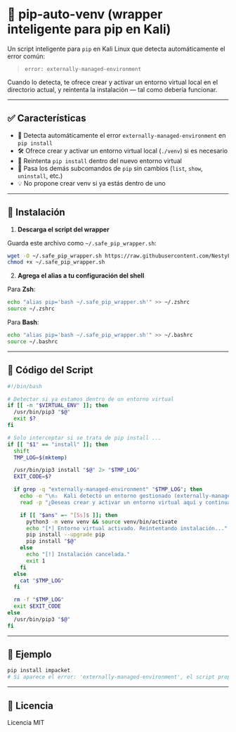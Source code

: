 # 🔐 pip-auto-venv (wrapper inteligente para pip en Kali)

Un script inteligente para `pip` en Kali Linux que detecta automáticamente el error común:

> `error: externally-managed-environment`

Cuando lo detecta, te ofrece crear y activar un entorno virtual local en el directorio actual, y reintenta la instalación — tal como debería funcionar.

---

## ✅ Características

- 🧠 Detecta automáticamente el error `externally-managed-environment` en `pip install`
- 🛠️ Ofrece crear y activar un entorno virtual local (`./venv`) si es necesario
- 🔁 Reintenta `pip install` dentro del nuevo entorno virtual
- 🧼 Pasa los demás subcomandos de `pip` sin cambios (`list`, `show`, `uninstall`, etc.)
- 💡 No propone crear venv si ya estás dentro de uno

---

## 🚀 Instalación

1. **Descarga el script del wrapper**

Guarda este archivo como `~/.safe_pip_wrapper.sh`:

```bash
wget -O ~/.safe_pip_wrapper.sh https://raw.githubusercontent.com/NestyF/pip-auto-venv/main/safe_pip_wrapper.sh
chmod +x ~/.safe_pip_wrapper.sh
```

2. **Agrega el alias a tu configuración del shell**

Para **Zsh**:
```bash
echo "alias pip='bash ~/.safe_pip_wrapper.sh'" >> ~/.zshrc
source ~/.zshrc
```

Para **Bash**:
```bash
echo "alias pip='bash ~/.safe_pip_wrapper.sh'" >> ~/.bashrc
source ~/.bashrc
```

---

## 📜 Código del Script

```bash
#!/bin/bash

# Detectar si ya estamos dentro de un entorno virtual
if [[ -n "$VIRTUAL_ENV" ]]; then
  /usr/bin/pip3 "$@"
  exit $?
fi

# Solo interceptar si se trata de pip install ...
if [[ "$1" == "install" ]]; then
  shift
  TMP_LOG=$(mktemp)

  /usr/bin/pip3 install "$@" 2> "$TMP_LOG"
  EXIT_CODE=$?

  if grep -q "externally-managed-environment" "$TMP_LOG"; then
    echo -e "\n⚠️  Kali detectó un entorno gestionado (externally-managed-environment)."
    read -p "¿Deseas crear y activar un entorno virtual aquí y continuar con la instalación? (s/n): " ans

    if [[ "$ans" =~ ^[Ss]$ ]]; then
      python3 -m venv venv && source venv/bin/activate
      echo "[*] Entorno virtual activado. Reintentando instalación..."
      pip install --upgrade pip
      pip install "$@"
    else
      echo "[!] Instalación cancelada."
      exit 1
    fi
  else
    cat "$TMP_LOG"
  fi

  rm -f "$TMP_LOG"
  exit $EXIT_CODE
else
  /usr/bin/pip3 "$@"
fi
```

---

## 📂 Ejemplo

```bash
pip install impacket
# Si aparece el error: 'externally-managed-environment', el script propondrá crear ./venv y volver a intentar
```

---

## 📘 Licencia

Licencia MIT
